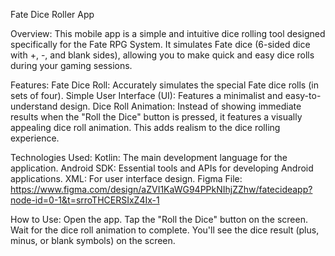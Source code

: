 Fate Dice Roller App

Overview: 
This mobile app is a simple and intuitive dice rolling tool designed specifically for the Fate RPG System. It simulates Fate dice (6-sided dice with +, -, and blank sides), allowing you to make quick and easy dice rolls during your gaming sessions.

Features: 
Fate Dice Roll: Accurately simulates the special Fate dice rolls (in sets of four).
Simple User Interface (UI): Features a minimalist and easy-to-understand design.
Dice Roll Animation: Instead of showing immediate results when the "Roll the Dice" button is pressed, it features a visually appealing dice roll animation. This adds realism to the dice rolling experience.

Technologies Used: 
Kotlin: The main development language for the application.
Android SDK: Essential tools and APIs for developing Android applications.
XML: For user interface design.
Figma File: https://www.figma.com/design/aZVI1KaWG94PPkNIhjZZhw/fatecideapp?node-id=0-1&t=srroTHCERSIxZ4Ix-1

How to Use: 
Open the app.
Tap the "Roll the Dice" button on the screen.
Wait for the dice roll animation to complete.
You'll see the dice result (plus, minus, or blank symbols) on the screen.
